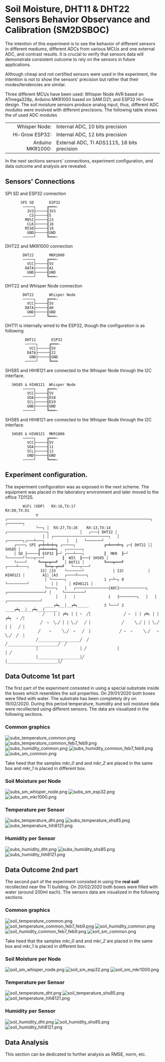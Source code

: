 # Soil Moisture, DHT11 & DHT22 Sensors Behavior Observance and Calibration (SM2DSBOC)

The intention of this experiment is to see the behavior of different sensors in different mediums, different ADCs from various MCUs and one external ADC, and contrast results. It is crucial to verify that sensors data will demonstrate consistent outcome to rely on the sensors in future applications.

Although cheap and not certified sensors were used in the experiment, the intention is not to show the sensors' precision but rather that their modes/tendencies are similar.

Three different MCUs have been used: Whisper Node AVR based on ATmega328p, Arduino MKR1000 based on SAM D21, and ESP32 Hi-Grow design. The soil moisture sensors produce analog input, thus, different ADC modules were involved with different precisions. The following table shows the of used ADC modules

|                |                                           |
|---------------:|:------------------------------------------|
|Whisper Node:   |Internal ADC, 10 bits precision            |
|Hi-Grow ESP32:  |Internal ADC, 12 bits precision            |
|Arduino MKR1000:|External ADC, TI ADS1115, 16 bits precision|

In the next sections sensors' connections, experiment configuration, and data outcome and analysis are revealed.

## Sensors' Connections  

SPI SD and ESP32 connection

```
       SPI SD       ESP32
        ~────┐     ╔═══~
          3V3├─────╢3V3
           CS├─────╢5
         MOSI├─────╢23
          CLK├─────╢18
         MISO├─────╢19
          GND├─────╢GND
        ~────┘     ╚═══~
```

DHT22 and MKR1000 connection

```
        DHT22       MKR1000
        ~────┐     ╔═══~
          VCC├─────╢5V
         DATA├─────╢A1
          GND├─────╢GND
        ~────┘     ╚═══~
```

DHT22 and Whisper Node connection
```
        DHT22       Whisper Node
        ~────┐     ╔═══~
          VCC├─────╢5V
         DATA├─────╢A0
          GND├─────╢GND
        ~────┘     ╚═══~
```

DHT11 is internally wired to the ESP32, though the configuration is as following
```
         DHT11       ESP32
         ~────┐     ╔═══~
           VCC├─────╢5V
          DATA├─────╢22
           GND├─────╢GND
         ~────┘     ╚═══
```

SHS85 and HIH8121 are connected to the Whisper Node through the I2C interface.
```
   SHS85 & HIH8121  Whisper Node
        ~────┐     ╔═══~
          VCC├─────╢5V
          SDA├─────╢D18
          SCL├─────╢D19
          GND├─────╢GND
        ~────┘     ╚═══~
```

SHS85 and HIH8121 are connected to the Whisper Node through the I2C interface.

```
   SHS85 & HIH8121  MKR1000
        ~────┐     ╔═══~
          VCC├─────╢5V
          SDA├─────╢11
          SCL├─────╢12
          GND├─────╢GND
        ~────┘     ╚═══~
```

## Experiment configuration.

The experiment configuration was as exposed in the next scheme. The equipment was placed in the laboratory environment and later moved to the office TD1125.
```
        WiFi (UDP)   RX:16,TX:17                                  RX:D0,TX:D1
              ╤    ┌─────────────────────────────────────────────────────────────────┐       ┌───────┐
              └──┐ │  RX:27,TX:26    RX:13,TX:14   ┌──────────────────┐              │   ┌───┤ DHT22 │
                 │ │ ┌─────────────────────────┐   │     ┌───────┐┌───┴───┐          │   │   └───────┘
    ┌────┐ SPI ╔═┷═┷═┷═╗ ┌─────┐             ╔═┷═══┷═╗ ┌─┤ DHT22 ││ SHS85 │        ╔═┷═══┷═╗   ┌───────┐         
    │ SD ├─────╢ ESP32 ╟─┘ ┌───┴───┐         ║  MKR  ╟─┘ └───────┘└───┬───┘        ║  WIS  ╟───┤ SHS85 │         
    └────┘     ╚══┯═┯══╝   │ DHT11 │         ╚═══┯═══╝           ┌────┴────┐       ╚══┯─┯══╝   └───┬───┘        
                32│ │33    └───────┘             │ I2C           │ HIH8121 │        A1│ │A3   ┌────┴────┐         
                  │ └──────┐                 1 ┌─┴─┐ 0           └─────────┘          │ │     │ HIH8121 │         
                  └────┐   │   ┌───────────────┤ADC├────────────┐   ┌─────────────────┘ │     └─────────┘           
                       │   │   │               ┤   ├────────┐   │   │   ┌───────────────┘              
                  ____┍┷┑__│__┍┷┑_____       3 └───┘ 2 ____┍┷┑__│__┍┷┑__│______
                 ╱    │ │ ┍┷┑ │ │ ~  ╱│               ╱ ~  │ │ ┍┷┑ │ │ ┍┷┑  ~ ╱│
                ╱  ~  ╲.╱ │ │ ╲.╱   ╱ │              ╱     ╲.╱ │ │ ╲.╱ │ │   ╱ │
               ╱    ~     ╲.╱  ~   ╱  │             ╱ ~  ~     ╲.╱   ~ ╲.╱  ╱  │
              ╱___________________╱  ╱             ╱_______________________╱  ╱
              │                   │ ╱              │                       │ ╱
              │___________________│╱               │_______________________│╱
```

## Data Outcome 1st part

The first part of the experiment consisted in using a special substrate inside the boxes which resembles the soil properties. On 29/01/2020 both boxes were filled with water. The substrate has been completely dry on 19/02/2020. During this period temperature, humidity and soil moisture data were recollected using different sensors. The data are visualized in the following sections.

### Common graphics

![subs_temperature_common.png](/graphics/subs_temperature_common.png)
![subs_temperature_common_feb7_feb9.png](/graphics/subs_temperature_common_subset.png)
![subs_humidity_common.png](/graphics/subs_humidity_common.png)
![subs_humidity_common_feb7_feb9.png](/graphics/subs_humidity_common_subset.png)
![subs_sm_common.png](/graphics/subs_sm_common.png)

Take heed that the samples _mkr_0_ and and _mkr_2_ are placed in the same box and _mkr_1_ is placed in different box.

### Soil Moisture per Node

![subs_sm_whisper_node.png](/graphics/subs_sm_whisper_node.png)
![subs_sm_esp32.png](/graphics/subs_sm_esp32.png)
![subs_sm_mkr1000.png](/graphics/subs_sm_mkr1000.png)

### Temperature per Sensor

![subs_temperature_dht.png](/graphics/subs_temperature_dht.png)
![subs_temperature_shs85.png](/graphics/subs_temperature_shs85.png)
![subs_temperature_hih8121.png](/graphics/subs_temperature_hih8121.png)

### Humidity per Sensor

![subs_humidity_dht.png](/graphics/subs_humidity_dht.png)
![subs_humidity_shs85.png](/graphics/subs_humidity_shs85.png)
![subs_humidity_hih8121.png](/graphics/subs_humidity_hih8121.png)

## Data Outcome 2nd part

The second part of the experiment consisted in using the **real soil** recollected near the TI building. On 20/02/2020 both boxes were filled with water (around 200ml each). The sensors data are visualized in the following sections.

### Common graphics

![soil_temperature_common.png](/graphics/soil_temperature_common.png)
![soil_temperature_common_feb7_feb9.png](/graphics/soil_temperature_common_subset.png)
![soil_humidity_common.png](/graphics/soil_humidity_common.png)
![soil_humidity_common_feb7_feb9.png](/graphics/soil_humidity_common_subset.png)
![soil_sm_common.png](/graphics/soil_sm_common.png)

Take heed that the samples _mkr_0_ and and _mkr_2_ are placed in the same box and _mkr_1_ is placed in different box.

### Soil Moisture per Node

![soil_sm_whisper_node.png](/graphics/soil_sm_whisper_node.png)
![soil_sm_esp32.png](/graphics/soil_sm_esp32.png)
![soil_sm_mkr1000.png](/graphics/soil_sm_mkr1000.png)

### Temperature per Sensor

![soil_temperature_dht.png](/graphics/soil_temperature_dht.png)
![soil_temperature_shs85.png](/graphics/soil_temperature_shs85.png)
![soil_temperature_hih8121.png](/graphics/soil_temperature_hih8121.png)

### Humidity per Sensor

![soil_humidity_dht.png](/graphics/soil_humidity_dht.png)
![soil_humidity_shs85.png](/graphics/soil_humidity_shs85.png)
![soil_humidity_hih8121.png](/graphics/soil_humidity_hih8121.png)

## Data Analysis

This section can be dedicated to further analysis as RMSE, norm, etc.
